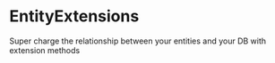 # EntityExtensions
Super charge the relationship between your entities and your DB with extension methods

